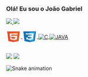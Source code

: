 ### Olá! Eu sou o João Gabriel 

<div>
	<a href = "https://gihub.com/JoaoGabriel17">
	<img height = "160em" src="https://github-readme-stats.vercel.app/api?username=JoaoGabriel17&show_iconstrue&theme=dracula&include_all_commits=true&count_private=true"/>
    
<img height = "160em" src="https://github-readme-stats.vercel.app/api/top-langs/?username=JoaoGabriel17&layout=compact&langs_count=16&theme=dracula"/>
    
</div>
  
  <div style="display: inline_block"><br>
  <img align="center" alt="HTML" height="30" width="40" src="https://raw.githubusercontent.com/devicons/devicon/master/icons/html5/html5-original.svg">
  <img align="center" alt="CSS" height="30" width="40" src="https://raw.githubusercontent.com/devicons/devicon/master/icons/css3/css3-original.svg">
  <img align="center" alt="C" height="30" width="40" src="https://cdn.jsdelivr.net/gh/devicons/devicon/icons/c/c-original.svg" />
  <img align="center" alt="JAVA" height="30" width="40" src="https://cdn.jsdelivr.net/gh/devicons/devicon/icons/java/java-original.svg" />
</div>
  
  
   ##
 
<div> 
  <a href = "mailto:jgabrielrantunes@gmail.com"><img src="https://img.shields.io/badge/-Gmail-%23333?style=for-the-badge&logo=gmail&logoColor=white" target="_blank"></a>
  <a href="https://www.linkedin.com/in/jo%C3%A3o-antunes-19bb67239/" target="_blank"><img src="https://img.shields.io/badge/-LinkedIn-%230077B5?style=for-the-badge&logo=linkedin&logoColor=white" target="_blank"></a> 
  
</div>
  
  ![Snake animation](https://github.com/JoaoGabriel17/JoaoGabriel17/blob/output/github-contribution-grid-snake.sgv)
